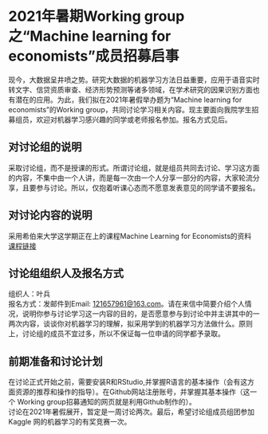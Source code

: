 # 2021年暑期Working group之“Machine learning for economists”成员招募启事  
  
现今，大数据呈井喷之势。研究大数据的机器学习方法日益重要，应用于语音实时转文字、信贷资质审查、经济形势预测等诸多领域，在学术研究的因果识别方面也有潜在的应用。为此，我们拟在2021年暑假举办题为“Machine learning for economists”的Working group，共同讨论学习相关内容。现主要面向我院学生招募组员，欢迎对机器学习感兴趣的同学或老师报名参加。报名方式见后。  
  
## 对讨论组的说明  
采取讨论组，而不是授课的形式。所谓讨论组，就是组员共同去讨论、学习这方面的内容，不集中由一个人讲，而是每一次由一个人分享一部分的内容，大家轮流分享，且要参与讨论。所以，仅抱着听课心态而不愿意发表意见的同学请不要报名。  
  
## 对讨论内容的说明  
采用希伯来大学这学期正在上的课程Machine Learning for Economists的资料 [课程链接](https://github.com/ml4econ/lecture-notes-2021)  
  
## 讨论组组织人及报名方式  
组织人：叶兵  
报名方式：发邮件到Email: 121657961@163.com。请在来信中简要介绍个人情况，说明你参与讨论学习这一内容的目的，是否愿意参与到讨论中并主讲其中的一两次内容，谈谈你对机器学习的理解，拟采用学到的机器学习方法做什么。原则上，讨论组的成员不宜过多，所以不保证每一位申请的同学都予录取。  
  
## 前期准备和讨论计划  
在讨论正式开始之前，需要安装R和RStudio,并掌握R语言的基本操作（会有这方面资源的推荐和操作的指导）。在Github网站注册账号，并掌握其基本操作（这一个 Working group招募通知的网页就是利用Github制作的）。  
讨论在2021年暑假展开，暂定是一周讨论两次。最后，希望讨论组成员组团参加Kaggle 网的机器学习的有奖竞赛一次。  

